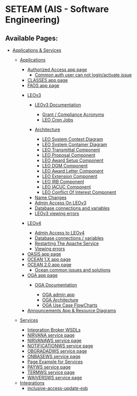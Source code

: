 # SETEAM (AIS - Software Engineering)

  
  

## Available Pages:

-   [Applications & Services](Applications_Services)
    -   [Applications](Applications)
        -   [Authorized Access app page](Authorized_Access_app_page)
            -   [Common auth user can not login/activate
                issue](Common_auth_user_can_not_login_activate_issue)

        <!-- -->

        -   [CLASSES app page](CLASSES_app_page)

        <!-- -->

        -   [FAOS app page](FAOS_app_page)

        <!-- -->

        -   [LEOv3](LEOv3)
            -   [LEOv3 Documentation](LEOv3_Documentation)
                -   [Grant / Compliance
                    Acronyms](Grant_Compliance_Acronyms)

                <!-- -->

                -   [LEO Cron Jobs](LEO_Cron_Jobs)

            <!-- -->

            -   [Architecture](Architecture)
                -   [LEO System Context
                    Diagram](LEO_System_Context_Diagram)

                <!-- -->

                -   [LEO System Container
                    Diagram](LEO_System_Container_Diagram)

                <!-- -->

                -   [LEO Transmittal
                    Component](LEO_Transmittal_Component)

                <!-- -->

                -   [LEO Proposal Component](LEO_Proposal_Component)

                <!-- -->

                -   [LEO Award Setup
                    Component](LEO_Award_Setup_Component)

                <!-- -->

                -   [LEO DGM Component](LEO_DGM_Component)

                <!-- -->

                -   [LEO Award Letter
                    Component](LEO_Award_Letter_Component)

                <!-- -->

                -   [LEO Extension Component](LEO_Extension_Component)

                <!-- -->

                -   [LEO IRB Component](LEO_IRB_Component)

                <!-- -->

                -   [LEO IACUC Component](LEO_IACUC_Component)

                <!-- -->

                -   [LEO Conflict Of Interest
                    Component](LEO_Conflict_Of_Interest_Component)

            <!-- -->

            -   [Name Changes](Name_Changes)

            <!-- -->

            -   [Admin Access On LEOv3](Admin_Access_On_LEOv3)

            <!-- -->

            -   [Database connections and
                variables](Database_connections_and_variables)

            <!-- -->

            -   [LEOv3 viewing errors](LEOv3_viewing_errors)

        <!-- -->

        -   [LEOv4](LEOv4)
            -   [Admin Access to LEOv4](Admin_Access_to_LEOv4)

            <!-- -->

            -   [Database connections /
                variables](Database_connections_variables)

            <!-- -->

            -   [Restarting The Apache
                Service](Restarting_The_Apache_Service)

            <!-- -->

            -   [Viewing errors](Viewing_errors)

        <!-- -->

        -   [OASIS app page](OASIS_app_page)

        <!-- -->

        -   [OCEAN 1.X app page](OCEAN_1.X_app_page)

        <!-- -->

        -   [OCEAN 2.0 app page](OCEAN_2.0_app_page)
            -   [Ocean common issues and
                solutions](Ocean_common_issues_and_solutions)

        <!-- -->

        -   [OGA app page](OGA_app_page)
            -   [OGA Documentation](OGA_Documentation)
                -   [OGA admin app](OGA_admin_app)

                <!-- -->

                -   [OGA Architecture](OGA_Architecture)

                <!-- -->

                -   [OGA Use Case FlowCharts](OGA_Use_Case_FlowCharts)

        <!-- -->

        -   [Announcements App & Resource
            Diagrams](Announcements_App_Resource_Diagrams)

    <!-- -->

    -   [Services](Services)
        -   [Integration Broker WSDLs](Integration_Broker_WSDLs)

        <!-- -->

        -   [NIRVANA service page](NIRVANA_service_page)

        <!-- -->

        -   [NIRVANAWS service page](NIRVANAWS_service_page)

        <!-- -->

        -   [NOTIFICATIONWS service page](NOTIFICATIONWS_service_page)

        <!-- -->

        -   [OBGRADADWS service page](OBGRADADWS_service_page)

        <!-- -->

        -   [ONBASEWS service page](ONBASEWS_service_page)

        <!-- -->

        -   [Page Example for Services](Page_Example_for_Services)

        <!-- -->

        -   [PAYWS service page](PAYWS_service_page)

        <!-- -->

        -   [TERMWS service page](TERMWS_service_page)

        <!-- -->

        -   [WAIVERSWS service page](WAIVERSWS_service_page)

    <!-- -->

    -   [Integrations](Integrations)
        -   [inclusive-access-update-esb](inclusive-access-update-esb)
